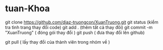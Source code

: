 # tuan-Khoa
git clone https://github.com/diaz-truongcon/XuanTruong.git
git status (kiểm tra tình trang thay đổi code)
git add . (thêm tất cả thay đôi)
git commit -m "XuanTruong" ( đóng gói thay đổi )
git push ( đưa thay đổi lên github)

git pull ( lấy thay đổi của thành viên trong nhóm về )